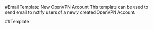 #Email Template: New OpenVPN Account
This template can be used to send email to notify users of a newly created OpenVPN Account.

##Template
